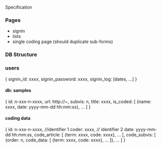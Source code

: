 Specification

### Pages
- signin
- lists
- single coding page (should duplicate sub-forms)

### DB Structure
### users
{
  signin_id: xxxx,
  signin_password: xxxx,
  signin_log: [dates, ...]
}
#### db: samples
{
  id: n-xxx-n-xxxx,
  url: http://~,
  subvis: n,
  title: xxxx,
  is_coded: [
    {name: xxxx, date: yyyy-mm-dd hh:mm:ss}, ...
  ]
}
#### coding data
{
  id: n-xxx-n-xxxx, //identifier 1
  coder: xxxx, // identifier 2
  date: yyyy-mm-dd hh:mm:ss,
  code_article: [
    {term: xxxx, code: xxxx}, ...
  ],
  code_subvis: [
    {order: n, code_data: [
      {term: xxxx, code: xxxx}, ...
    ]}, ...
  ]
}